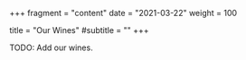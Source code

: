 +++
fragment = "content"
date = "2021-03-22"
weight = 100

title = "Our Wines"
#subtitle = ""
+++

TODO: Add our wines.
